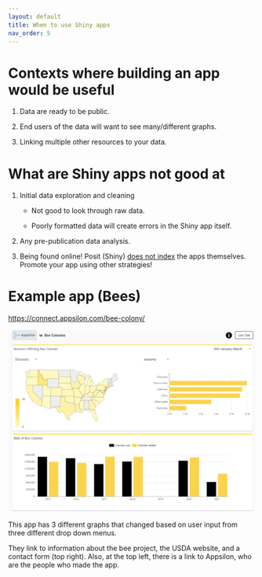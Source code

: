 ```yaml
---
layout: default
title: When to use Shiny apps
nav_order: 5
---
```


# Contexts where building an app would be useful 

1.   Data are ready to be public.

2.   End users of the data will want to see many/different graphs.

3.  Linking multiple other resources to your data.
   

# What are Shiny apps not good at

1.  Initial data exploration and cleaning

    -   Not good to look through raw data.

    -   Poorly formatted data will create errors in the Shiny app itself.

2.  Any pre-publication data analysis.

3.  Being found online! Posit (Shiny) <u>does not index</u> the apps themselves. Promote your app using other strategies!
   

# Example app (Bees)

<https://connect.appsilon.com/bee-colony/>

![](images/bee_shiny_app.png)

This app has 3 different graphs that changed based on user input from three different drop down menus.

They link to information about the bee project, the USDA website, and a contact form (top right). Also, at the top left, there is a link to Appsilon, who are the people who made the app.
